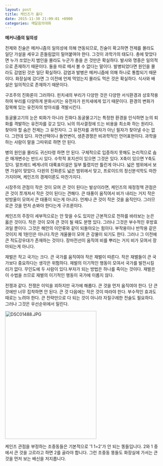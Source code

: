 ```yaml
---
layout: post
title: 케인즈가 옳다
date: 2015-11-30 21:09:01 +0900
categories: 깨달음의대화
---
```

**메커니즘의 일의성** 

  


전제와 진술은 메커니즘의 일의성에 의해 연동되므로, 진술이 확고하면 전제를 몰라도 일단 가설을 세우고 흔들림없이 밀어붙여야 한다. 그것이 과학가의 태도다. 총에 맞았다면 누가 쏘았는지 범인을 몰라도 누군가 총을 쏜 것만은 확실하다. 발사와 명중은 일의적으로 존재하기 때문이다. 둘을 따로 떼서 볼 수 없다는 말이다. 발병되었다면 원인을 몰라도 감염된 것은 일단 확실하다. 감염과 발병은 메커니즘에 의해 하나로 통합되기 때문이다. 화장실에 갔다면 그 이전에 언제 먹었는지 몰라도 먹은 것은 확실하다. 식사와 배설은 일의적으로 존재하기 때문이다.

  


구조주의 진화론이 그러하다. 핀치새의 부리가 다양한 것은 다양한 서식환경과 상호작용하여 부리를 다양하게 분화시키는 유전자가 핀치새에게 있기 때문이다. 환경의 변화가 잠복해 있는 유전자의 방아쇠를 격발시킨다.

  


동굴물고기의 눈은 퇴화가 아니라 진화다.동굴물고기는 특정한 환경을 인식하면 눈의 퇴화를 격발하는 유전자를 갖고 있다. 뇌의 의사결정에 드는 비용을 최소화 하는 원리다. 찾아야 할 숨은 전제는 그 유전자다. 그 유전자를 과학자가 아닌 필자가 찾아낼 수는 없다. 그런데 있다. 자연선택이나 돌연변이, 생존경쟁은 비과학적인 언어표현이다. 과학을 하는 사람이 말을 그따위로 하면 안 된다.

  


병의 원인을 몰라도 귀신타령 하면 안 된다. 구체적으로 입증하지 못해도 논리적으로 숨은 매개변수는 반드시 있다. 수학적 포지션이 있으면 그것은 있다. X축이 있으면 Y축도 있다. 알프레드 베게너의 대륙표이설은 일부 틀렸지만 틀린게 아니다. 넓은 범위에서 보면 가설이 맞았다. 다윈의 진화론도 넓은 범위에서 맞고, 프로이드의 정신분석학도 마찬가지이며, 케인즈의 경제이론도 마찬가지다. 

  


시장주의 관점이 작은 것이 모여 큰 것이 된다는 발상이라면, 케인즈의 재정정책 관점은 큰 것이 쪼개져서 작은 것이 된다는 견해다. 큰 태풍이 움직여서 비가 내리는 거지 작은 빗방울이 모여서 큰 태풍이 되는게 아니다. 언제나 큰 것이 작은 것을 움직인다. 그러므로큰 것을 먼저 손봐야 한다는게 구조론이다.

  


케인즈의 주장이 세부적으로는 안 맞을 수도 있지만 근본적으로 천하를 바라보는 눈은 옳은 것이다. 작은 것이 모여 큰 것이 될 때도 분명 있다. 그러나 그것은 부수적인 후방효과일 뿐이다. 그것은 해안의 이안류와 같이 되돌아오는 힘이다. 부작용이나 반작용 같은 것이지 제 1원인은 아니다.작은 개울물이 모여 큰 강물이 되기도 한다. 그러나 그 이전에 큰 적도강우대가 존재하는 것이다. 장마전선이 움직여 비를 뿌리는 거지 비가 모여서 장마되는게 아니다.

  


재벌은 작고 국가는 크다. 큰 국가를 움직여야 작은 재벌이 따른다. 작은 재벌들이 큰 국가보다 중요하다는 생각은 위험하다. 재벌의 이기적인 행동이 모여서 국가를 발전시킬 리가 없다. 무인도에 두 사람이 있다.부자가 되는 방법은 하나를 죽이는 것이다. 재벌은 이 수법을 쓰므로 재벌의 이기적인 행동이 국가에 이롭지 않다.

  


전쟁과 같다. 전쟁은 이익을 꾀하지만 국가에 해롭다. 큰 것을 먼저 움직여야 한다. 단 큰 것에만 너무 집착하면 안 된다. 큰 것 다음에는 작은 것이 따라야 한다. 부수적인 효과도 때로는 노려야 한다. 큰 전략만으로 다 되는 것이 아니라 자질구레한 전술도 필요하다. 그러나 그것은 우선순위에서 밀린다.

  


  



<img src="assets/attach/images/198/795/643/DSC01488.JPG" alt="DSC01488.JPG" width="300" height="419" />   


  


케인즈 관점을 부정하는 조중동들은 기본적으로 '1 1=2'가 안 되는 똥들입니다. 2와 1 중에서 큰 것을 고르라고 하면 2를 골라야 합니다. 그런 조중동 똥들도 화장실에 가서는 큰 것을 먼저 보는 배신을 저지릅니다.
